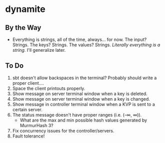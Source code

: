 dynamite
=========

## By the Way
- Everything is strings, all of the time, always... for now. The input? Strings. The keys? Strings. The values? Strings. *Literally everything is a string.* I'll generalize later.

## To Do
1. sbt doesn't allow backspaces in the terminal? Probably should write a proper client....
2. Space the client printouts properly.
3. Show message on server terminal window when a key is deleted.
4. Show message on server terminal window when a key is changed.
5. Show message in controller terminal window when a KVP is sent to a certain server.
6. The status message doesn't have proper ranges (i.e. (-∞, ∞)).
	- What are the max and min possible hash values generated by MurmurHash 3?
2. Fix concurrency issues for the controller/servers.
3. Fault tolerance!
